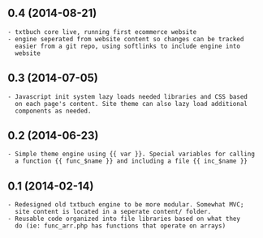## 0.4 (2014-08-21)
    - txtbuch core live, running first ecommerce website
    - engine seperated from website content so changes can be tracked 
      easier from a git repo, using softlinks to include engine into 
      website

## 0.3 (2014-07-05)
    - Javascript init system lazy loads needed libraries and CSS based 
      on each page's content. Site theme can also lazy load additional 
      components as needed.

## 0.2 (2014-06-23)
    - Simple theme engine using {{ var }}. Special variables for calling 
      a function {{ func_$name }} and including a file {{ inc_$name }}
      
## 0.1 (2014-02-14)
    - Redesigned old txtbuch engine to be more modular. Somewhat MVC; 
      site content is located in a seperate content/ folder.
    - Reusable code organized into file libraries based on what they 
      do (ie: func_arr.php has functions that operate on arrays)
